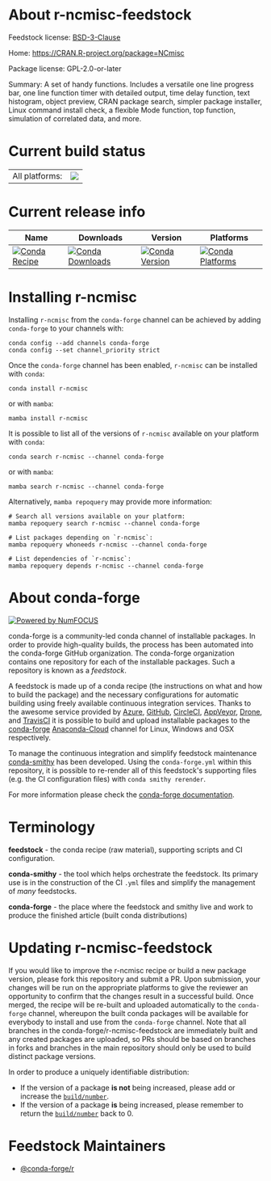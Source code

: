 About r-ncmisc-feedstock
========================

Feedstock license: [BSD-3-Clause](https://github.com/conda-forge/r-ncmisc-feedstock/blob/main/LICENSE.txt)

Home: https://CRAN.R-project.org/package=NCmisc

Package license: GPL-2.0-or-later

Summary: A set of handy functions. Includes a versatile one line progress bar, one  line function timer with detailed output, time delay function, text histogram, object  preview, CRAN package search, simpler package installer, Linux command install check,  a flexible Mode function, top function, simulation of correlated data, and more.

Current build status
====================


<table><tr><td>All platforms:</td>
    <td>
      <a href="https://dev.azure.com/conda-forge/feedstock-builds/_build/latest?definitionId=7406&branchName=main">
        <img src="https://dev.azure.com/conda-forge/feedstock-builds/_apis/build/status/r-ncmisc-feedstock?branchName=main">
      </a>
    </td>
  </tr>
</table>

Current release info
====================

| Name | Downloads | Version | Platforms |
| --- | --- | --- | --- |
| [![Conda Recipe](https://img.shields.io/badge/recipe-r--ncmisc-green.svg)](https://anaconda.org/conda-forge/r-ncmisc) | [![Conda Downloads](https://img.shields.io/conda/dn/conda-forge/r-ncmisc.svg)](https://anaconda.org/conda-forge/r-ncmisc) | [![Conda Version](https://img.shields.io/conda/vn/conda-forge/r-ncmisc.svg)](https://anaconda.org/conda-forge/r-ncmisc) | [![Conda Platforms](https://img.shields.io/conda/pn/conda-forge/r-ncmisc.svg)](https://anaconda.org/conda-forge/r-ncmisc) |

Installing r-ncmisc
===================

Installing `r-ncmisc` from the `conda-forge` channel can be achieved by adding `conda-forge` to your channels with:

```
conda config --add channels conda-forge
conda config --set channel_priority strict
```

Once the `conda-forge` channel has been enabled, `r-ncmisc` can be installed with `conda`:

```
conda install r-ncmisc
```

or with `mamba`:

```
mamba install r-ncmisc
```

It is possible to list all of the versions of `r-ncmisc` available on your platform with `conda`:

```
conda search r-ncmisc --channel conda-forge
```

or with `mamba`:

```
mamba search r-ncmisc --channel conda-forge
```

Alternatively, `mamba repoquery` may provide more information:

```
# Search all versions available on your platform:
mamba repoquery search r-ncmisc --channel conda-forge

# List packages depending on `r-ncmisc`:
mamba repoquery whoneeds r-ncmisc --channel conda-forge

# List dependencies of `r-ncmisc`:
mamba repoquery depends r-ncmisc --channel conda-forge
```


About conda-forge
=================

[![Powered by
NumFOCUS](https://img.shields.io/badge/powered%20by-NumFOCUS-orange.svg?style=flat&colorA=E1523D&colorB=007D8A)](https://numfocus.org)

conda-forge is a community-led conda channel of installable packages.
In order to provide high-quality builds, the process has been automated into the
conda-forge GitHub organization. The conda-forge organization contains one repository
for each of the installable packages. Such a repository is known as a *feedstock*.

A feedstock is made up of a conda recipe (the instructions on what and how to build
the package) and the necessary configurations for automatic building using freely
available continuous integration services. Thanks to the awesome service provided by
[Azure](https://azure.microsoft.com/en-us/services/devops/), [GitHub](https://github.com/),
[CircleCI](https://circleci.com/), [AppVeyor](https://www.appveyor.com/),
[Drone](https://cloud.drone.io/welcome), and [TravisCI](https://travis-ci.com/)
it is possible to build and upload installable packages to the
[conda-forge](https://anaconda.org/conda-forge) [Anaconda-Cloud](https://anaconda.org/)
channel for Linux, Windows and OSX respectively.

To manage the continuous integration and simplify feedstock maintenance
[conda-smithy](https://github.com/conda-forge/conda-smithy) has been developed.
Using the ``conda-forge.yml`` within this repository, it is possible to re-render all of
this feedstock's supporting files (e.g. the CI configuration files) with ``conda smithy rerender``.

For more information please check the [conda-forge documentation](https://conda-forge.org/docs/).

Terminology
===========

**feedstock** - the conda recipe (raw material), supporting scripts and CI configuration.

**conda-smithy** - the tool which helps orchestrate the feedstock.
                   Its primary use is in the construction of the CI ``.yml`` files
                   and simplify the management of *many* feedstocks.

**conda-forge** - the place where the feedstock and smithy live and work to
                  produce the finished article (built conda distributions)


Updating r-ncmisc-feedstock
===========================

If you would like to improve the r-ncmisc recipe or build a new
package version, please fork this repository and submit a PR. Upon submission,
your changes will be run on the appropriate platforms to give the reviewer an
opportunity to confirm that the changes result in a successful build. Once
merged, the recipe will be re-built and uploaded automatically to the
`conda-forge` channel, whereupon the built conda packages will be available for
everybody to install and use from the `conda-forge` channel.
Note that all branches in the conda-forge/r-ncmisc-feedstock are
immediately built and any created packages are uploaded, so PRs should be based
on branches in forks and branches in the main repository should only be used to
build distinct package versions.

In order to produce a uniquely identifiable distribution:
 * If the version of a package **is not** being increased, please add or increase
   the [``build/number``](https://docs.conda.io/projects/conda-build/en/latest/resources/define-metadata.html#build-number-and-string).
 * If the version of a package **is** being increased, please remember to return
   the [``build/number``](https://docs.conda.io/projects/conda-build/en/latest/resources/define-metadata.html#build-number-and-string)
   back to 0.

Feedstock Maintainers
=====================

* [@conda-forge/r](https://github.com/conda-forge/r/)

